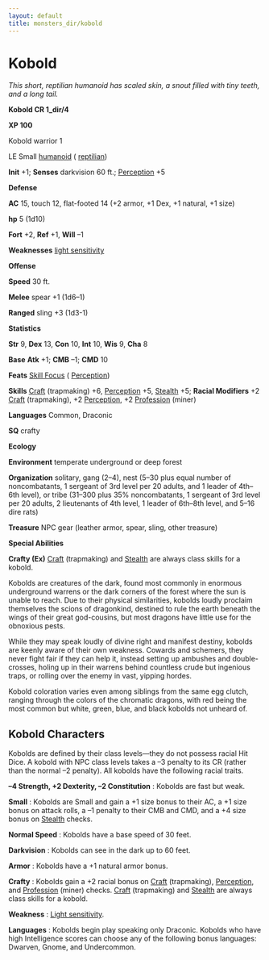 ```yaml
---
layout: default
title: monsters_dir/kobold
---
```

# Kobold

_This short, reptilian humanoid has scaled skin, a snout filled with tiny teeth, and a long tail._

**Kobold CR 1_dir/4**

**XP 100**

Kobold warrior 1

LE Small [humanoid](creatureTypes#_humanoid) ( [reptilian](creatureTypes#_reptilian-subtype))

**Init** +1; **Senses** darkvision 60 ft.; [Perception](../skills_dir/perception#_perception) +5

**Defense**

**AC** 15, touch 12, flat-footed 14 (+2 armor, +1 Dex, +1 natural, +1 size)

**hp** 5 (1d10)

**Fort** +2, **Ref** +1, **Will** –1

**Weaknesses** [light sensitivity](universalMonsterRules#_light-sensitivity)

**Offense**

**Speed** 30 ft.

**Melee** spear +1 (1d6–1)

**Ranged** sling +3 (1d3-1)

**Statistics**

**Str** 9, **Dex** 13, **Con** 10, **Int** 10, **Wis** 9, **Cha** 8

**Base**  **Atk** +1; **CMB** –1; **CMD** 10

**Feats** [Skill Focus](../feats#_skill-focus) ( [Perception](../skills_dir/perception#_perception))

**Skills** [Craft](../skills_dir/craft#_craft) (trapmaking) +6, [Perception](../skills_dir/perception#_perception) +5, [Stealth](../skills_dir/stealth#_stealth) +5; **Racial Modifiers** +2 [Craft](../skills_dir/craft#_craft) (trapmaking), +2 [Perception](../skills_dir/perception#_perception), +2 [Profession](../skills_dir/profession#_profession) (miner)

**Languages** Common, Draconic

**SQ** crafty

**Ecology**

**Environment** temperate underground or deep forest

**Organization** solitary, gang (2–4), nest (5–30 plus equal number of noncombatants, 1 sergeant of 3rd level per 20 adults, and 1 leader of 4th–6th level), or tribe (31–300 plus 35% noncombatants, 1 sergeant of 3rd level per 20 adults, 2 lieutenants of 4th level, 1 leader of 6th–8th level, and 5–16 dire rats)

**Treasure** NPC gear (leather armor, spear, sling, other treasure)

**Special Abilities**

**Crafty (Ex)** [Craft](../skills_dir/craft#_craft) (trapmaking) and [Stealth](../skills_dir/stealth#_stealth) are always class skills for a kobold.

Kobolds are creatures of the dark, found most commonly in enormous underground warrens or the dark corners of the forest where the sun is unable to reach. Due to their physical similarities, kobolds loudly proclaim themselves the scions of dragonkind, destined to rule the earth beneath the wings of their great god-cousins, but most dragons have little use for the obnoxious pests.

While they may speak loudly of divine right and manifest destiny, kobolds are keenly aware of their own weakness. Cowards and schemers, they never fight fair if they can help it, instead setting up ambushes and double-crosses, holing up in their warrens behind countless crude but ingenious traps, or rolling over the enemy in vast, yipping hordes.

Kobold coloration varies even among siblings from the same egg clutch, ranging through the colors of the chromatic dragons, with red being the most common but white, green, blue, and black kobolds not unheard of.

## Kobold Characters

Kobolds are defined by their class levels—they do not possess racial Hit Dice. A kobold with NPC class levels takes a –3 penalty to its CR (rather than the normal –2 penalty). All kobolds have the following racial traits.

**–4 Strength, +2 Dexterity, –2 Constitution** : Kobolds are fast but weak.

**Small** : Kobolds are Small and gain a +1 size bonus to their AC, a +1 size bonus on attack rolls, a –1 penalty to their CMB and CMD, and a +4 size bonus on [Stealth](../skills_dir/stealth#_stealth) checks.

**Normal Speed** : Kobolds have a base speed of 30 feet.

**Darkvision** : Kobolds can see in the dark up to 60 feet.

**Armor** : Kobolds have a +1 natural armor bonus.

**Crafty** : Kobolds gain a +2 racial bonus on [Craft](../skills_dir/craft#_craft) (trapmaking), [Perception](../skills_dir/perception#_perception), and [Profession](../skills_dir/profession#_profession) (miner) checks. [Craft](../skills_dir/craft#_craft) (trapmaking) and [Stealth](../skills_dir/stealth#_stealth) are always class skills for a kobold.

**Weakness** : [Light sensitivity](universalMonsterRules#_light-sensitivity).

**Languages** : Kobolds begin play speaking only Draconic. Kobolds who have high Intelligence scores can choose any of the following bonus languages: Dwarven, Gnome, and Undercommon.

